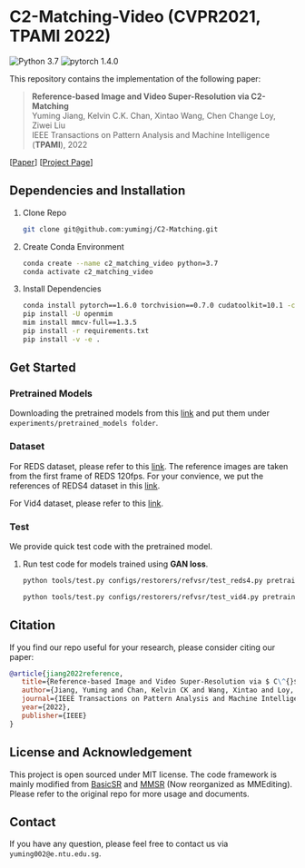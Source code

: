 # C2-Matching-Video (CVPR2021, TPAMI 2022)

![Python 3.7](https://img.shields.io/badge/python-3.7-green.svg?style=plastic)
![pytorch 1.4.0](https://img.shields.io/badge/pytorch-1.4.0-green.svg?style=plastic)

This repository contains the implementation of the following paper:
> **Reference-based Image and Video Super-Resolution via C2-Matching**<br>
> Yuming Jiang, Kelvin C.K. Chan, Xintao Wang, Chen Change Loy, Ziwei Liu<br>
> IEEE Transactions on Pattern Analysis and Machine Intelligence (**TPAMI**), 2022<br>

[[Paper](https://arxiv.org/abs/2212.09581)]
[[Project Page](https://yumingj.github.io/projects/C2_matching)]

## Dependencies and Installation

1. Clone Repo

   ```bash
   git clone git@github.com:yumingj/C2-Matching.git
   ```

1. Create Conda Environment

   ```bash
   conda create --name c2_matching_video python=3.7
   conda activate c2_matching_video
   ```

1. Install Dependencies

   ```bash
   conda install pytorch==1.6.0 torchvision==0.7.0 cudatoolkit=10.1 -c pytorch
   pip install -U openmim
   mim install mmcv-full==1.3.5
   pip install -r requirements.txt
   pip install -v -e .

   ```


## Get Started

### Pretrained Models
Downloading the pretrained models from this [link](https://drive.google.com/drive/folders/1qGyaJ61OkH5dCgcXZgx34q4j-HP-fzgs?usp=sharing) and put them under `experiments/pretrained_models folder`.

### Dataset

For REDS dataset, please refer to this [link](https://seungjunnah.github.io/Datasets/reds.html). The reference images are taken from the first frame of REDS 120fps. For your convience, we put the references of REDS4 dataset in this [link](https://drive.google.com/file/d/1Fc6TDBsUQ0pVVo72sInr08IjFGRAFA1f/view?usp=sharing).

For Vid4 dataset, please refer to this [link](https://drive.google.com/drive/folders/1An6hF1oYkeWxfOBxxKm073mvgIFrBNDA).

### Test

We provide quick test code with the pretrained model.

1. Run test code for models trained using **GAN loss**.

    ```bash
    python tools/test.py configs/restorers/refvsr/test_reds4.py pretrained_models/c2_matching_video.pth --save-path work_dirs/reds4_results\

    python tools/test.py configs/restorers/refvsr/test_vid4.py pretrained_models/c2_matching_video.pth --save-path work_dirs/vid4_results
    ```




## Citation

   If you find our repo useful for your research, please consider citing our paper:

   ```bibtex
   @article{jiang2022reference,
      title={Reference-based Image and Video Super-Resolution via $ C\^{}$\{$2$\}$ $-Matching},
      author={Jiang, Yuming and Chan, Kelvin CK and Wang, Xintao and Loy, Chen Change and Liu, Ziwei},
      journal={IEEE Transactions on Pattern Analysis and Machine Intelligence},
      year={2022},
      publisher={IEEE}
   }
   ```


## License and Acknowledgement

This project is open sourced under MIT license. The code framework is mainly modified from [BasicSR](https://github.com/xinntao/BasicSR) and [MMSR](https://github.com/open-mmlab/mmediting) (Now reorganized as MMEditing). Please refer to the original repo for more usage and documents.


## Contact

If you have any question, please feel free to contact us via `yuming002@e.ntu.edu.sg`.
